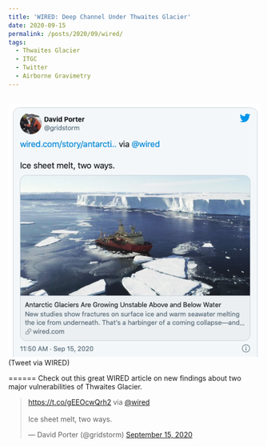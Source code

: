 ```yaml
---
title: 'WIRED: Deep Channel Under Thwaites Glacier'
date: 2020-09-15
permalink: /posts/2020/09/wired/
tags:
  - Thwaites Glacier
  - ITGC
  - Twitter
  - Airborne Gravimetry
---
```


<br/><img src='/assets/img/tweet_wired.png'><br/>
(Tweet via WIRED)

======
Check out this great WIRED article on new findings about two major vulnerabilities of Thwaites Glacier.

<blockquote class="twitter-tweet"><p lang="en" dir="ltr"><a href="https://t.co/gEEOcwQrh2">https://t.co/gEEOcwQrh2</a> via <a href="https://twitter.com/WIRED?ref_src=twsrc%5Etfw">@wired</a> <br><br>Ice sheet melt, two ways.</p>&mdash; David Porter (@gridstorm) <a href="https://twitter.com/gridstorm/status/1305896767553245184?ref_src=twsrc%5Etfw">September 15, 2020</a></blockquote> <script async src="https://platform.twitter.com/widgets.js" charset="utf-8"></script>